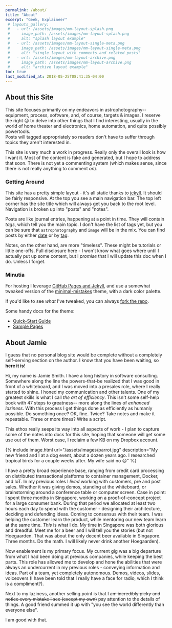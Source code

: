 ```yaml
---
permalink: /about/
title: "About"
excerpt: "Geek, Explaineer"
 # layouts_gallery:
 #   - url: /assets/images/mm-layout-splash.png
 #     image_path: /assets/images/mm-layout-splash.png
 #     alt: "splash layout example"
 #   - url: /assets/images/mm-layout-single-meta.png
 #     image_path: /assets/images/mm-layout-single-meta.png
 #     alt: "single layout with comments and related posts"
 #   - url: /assets/images/mm-layout-archive.png
 #     image_path: /assets/images/mm-layout-archive.png
 #     alt: "archive layout example"
toc: true
last_modified_at: 2018-05-25T08:41:35-04:00
---
```


## About this Site

This site focuses primarily on my endeavors in astrophotography-- equipment,
process, software, and, of course, targets & images.  I reserve the right :wink: 
to delve into other things that I find interesting, usually in the world of 
home theater and electronics, home automation, and quite possibly powertools.  
Posts will tagged appropriately so readers don't have to suffer through topics
they aren't interested in.

This site is very much a work in progress.  Really only the overall look is how
I want it.  Most of the content is fake and generated, but I hope to address 
that soon.  There is not yet a commenting system (which makes sense, since there
is not really anything to comment _on_).  

### Getting Around

This site has a pretty simple layout - it's all static thanks to
[jekyll](https://jekyllrb.com).  It should be fairly responsive. At the top you
see a main navigation bar.  The top left corner has the site title which will
always get you back to the root level.  Navigation is broken up into "posts" and
"notes".

Posts are like journal entries, happening at a point in time.  They will contain
_tags_, which tell you the main topic.  I don't have the list of tags yet, but
you can be sure that `astrophotography` and `image` will be in the mix.  You can
find posts by either [date](/year-archive/) or by [tag](/tags/).

Notes, on the other hand, are more "timeless".  These might be tutorials or
little one-offs.  Full disclosure here - I won't know what goes where until I
actually put up some content, but I _promise_ that I will update this doc when I
do.  Unless I forget.

### Minutia

For hosting I leverage [GitHub Pages and Jekyll](https://help.github.com/articles/about-github-pages-and-jekyll/), 
and use a somewhat tweaked version of the 
[minimal-mistakes](https://github.com/mmistakes/minimal-mistakes) theme, with a dark color palette.

If you'd like to see _what_ I've tweaked, you can always 
[fork the repo](https://github.com/jamiesmith/jamiesmith).

Some handy docs for the theme:

- [Quick-Start Guide](https://mmistakes.github.io/minimal-mistakes/docs/quick-start-guide/)
- [Sample Pages](https://mmistakes.github.io/minimal-mistakes/year-archive/)


## About Jamie

I guess that no personal blog site would be complete without a completely
self-serving section on the author.  I know that you have been waiting, so
__here it is__!

Hi, my name is Jamie Smith.  I have a long history in software consulting.
Somewhere along the line the powers-that-be realized that I was good in front of
a whiteboard, and I was moved into a presales role, where I really started to
shine.  I honed my communication and other talents.  One of my greatest skills
is what I call *the art of efficiency*.  This isn't some self-help book with 47
steps to greatness-- more along the lines of
*enhanced laziness*. With this process I get things done as efficiently as
humanly possible.  Do something once?  OK, fine.  Twice?  Take notes and make it
repeatable.  Three or more times?  Write a script.

This ethos really seeps its way into all aspects of work - I plan to capture
some of the notes into docs for this site, hoping that someone will get some use
out of them.  Worst case, I reclaim a few KB on my Dropbox account.

{% include image.html url="/assets/images/parrot.jpg" description="My new friend and I at a dog event, about a dozen years ago.  I researched tropical birds for a couple weeks after.  My wife said no :frowning:" %}

I have a pretty broad experience base, ranging from credit card processing on
distributed transactional platforms to container management, Docker, and IoT. In
my previous roles I *lived* working with customers, pre and post sales. Whether
it was giving demos, standing at the whiteboard, or brainstorming around a
conference table or computer screen.  Case in point: I spent three months in
Singapore, working on a proof-of-concept project for a large consumer bank.
During that period we allocated at least two hours each day to spend with the
customer - designing their architecture, deciding and defending ideas.  Coming
to consensus with their team.  I was helping the customer learn the product,
while mentoring our new team learn at the same time. *This* is what I do.  My
time in Singapore was both glorious and dreadful. Meet me for a beer and I will
tell you the stories (but not Hoegaarden.  That was about the only decent beer
available in Singapore.  Three months.  Do the math. I will likely never drink
another Hoegaarden).

Now enablement is my primary focus.  My current gig was a big departure from
what I had been doing at previous companies, while keeping the best parts.  This
role has allowed me to develop and hone the abilities that were always an
undercurrent in my previous roles - conveying information and ideas.  Part of a
team, yet completely autonomous.  Demos, videos, slides, voiceovers (I have been 
told that I really have a face for radio, which I think is a compliment?).

Next to my laziness, another selling point is that I ~~am incredibly picky and
notice every mistake I see (except my own)~~ pay attention to the details of
things.  A good friend summed it up with "you see the world differently than
everyone else".

I am good with that.
